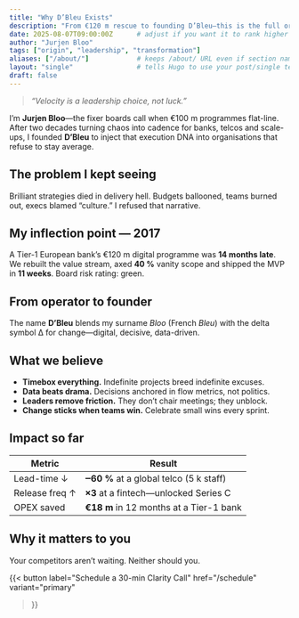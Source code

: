 ```yaml
---
title: "Why D’Bleu Exists"
description: "From €120 m rescue to founding D’Bleu—this is the full origin story."
date: 2025-08-07T09:00:00Z      # adjust if you want it to rank higher in “recent” lists
author: "Jurjen Bloo"
tags: ["origin", "leadership", "transformation"]
aliases: ["/about/"]            # keeps /about/ URL even if section name ever changes
layout: "single"                # tells Hugo to use your post/single template
draft: false
---
```


> *“Velocity is a leadership choice, not luck.”*  

I’m **Jurjen Bloo**—the fixer boards call when €100 m programmes flat-line.  
After two decades turning chaos into cadence for banks, telcos and scale-ups, I founded **D’Bleu** to inject that execution DNA into organisations that refuse to stay average.

<!--more-->

## The problem I kept seeing  
Brilliant strategies died in delivery hell. Budgets ballooned, teams burned out, execs blamed “culture.” I refused that narrative.

## My inflection point — 2017  
A Tier-1 European bank’s €120 m digital programme was **14 months late**.  
We rebuilt the value stream, axed **40 %** vanity scope and shipped the MVP in **11 weeks**. Board risk rating: green.

## From operator to founder  
The name **D’Bleu** blends my surname *Bloo* (French *Bleu*) with the delta symbol Δ for change—digital, decisive, data-driven.

## What we believe  
- **Timebox everything.** Indefinite projects breed indefinite excuses.  
- **Data beats drama.** Decisions anchored in flow metrics, not politics.  
- **Leaders remove friction.** They don’t chair meetings; they unblock.  
- **Change sticks when teams win.** Celebrate small wins every sprint.

## Impact so far  
| Metric | Result |
|--------|--------|
| Lead-time ↓ | **‒60 %** at a global telco (5 k staff) |
| Release freq ↑ | **×3** at a fintech—unlocked Series C |
| OPEX saved | **€18 m** in 12 months at a Tier-1 bank |

## Why it matters to you  
Your competitors aren’t waiting. Neither should you.  

{{< button
     label="Schedule a 30-min Clarity Call"
     href="/schedule"
     variant="primary"
>}}

